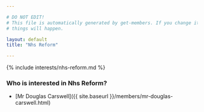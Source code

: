 ```yaml
---

# DO NOT EDIT!
# This file is automatically generated by get-members. If you change it, bad
# things will happen.

layout: default
title: "Nhs Reform"

---
```


{% include interests/nhs-reform.md %}

### Who is interested in Nhs Reform?


* [Mr Douglas Carswell]({{ site.baseurl }}/members/mr-douglas-carswell.html)
